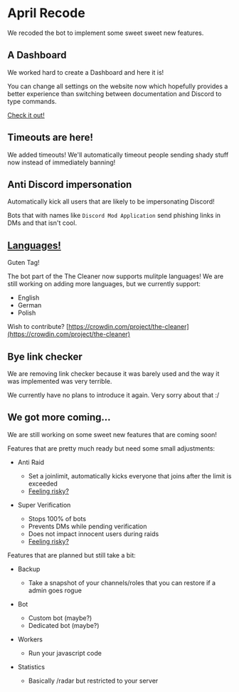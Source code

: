 # April Recode

We recoded the bot to implement some sweet sweet new features.

## A Dashboard

We worked hard to create a Dashboard and here it is!

You can change all settings on the website now which hopefully provides a
better experience than switching between documentation and Discord to
type commands.

[Check it out!](/dash)

## Timeouts are here!

We added timeouts!
We'll automatically timeout people sending shady stuff now instead
of immediately banning!

## Anti Discord impersonation

Automatically kick all users that are likely to be impersonating Discord!

Bots that with names like `Discord Mod Application` send phishing links in DMs
and that isn't cool.

## [Languages!](/docs/i18n)

Guten Tag!

The bot part of the The Cleaner now supports mulitple languages!
We are still working on adding more languages, but we currently support:

-   English
-   German
-   Polish

Wish to contribute? [https://crowdin.com/project/the-cleaner](https://crowdin.com/project/the-cleaner)

## Bye link checker

We are removing link checker because it was barely used and the way it was
implemented was very terrible.

We currently have no plans to introduce it again.
Very sorry about that :/

## We got more coming...

We are still working on some sweet new features that are coming soon!

Features that are pretty much ready but need some small adjustments:

-   Anti Raid

    -   Set a joinlimit, automatically kicks everyone that joins after the limit is exceeded
    -   [Feeling risky?](/dash?component=antiraid)

-   Super Verification
    -   Stops 100% of bots
    -   Prevents DMs while pending verification
    -   Does not impact innocent users during raids
    -   [Feeling risky?](/dash?component=verification)

Features that are planned but still take a bit:

-   Backup

    -   Take a snapshot of your channels/roles that you can restore if a admin goes rogue

-   Bot

    -   Custom bot (maybe?)
    -   Dedicated bot (maybe?)

-   Workers

    -   Run your javascript code

-   Statistics
    -   Basically /radar but restricted to your server
